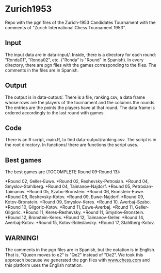 # Zurich1953

Repo with the pgn files of the Zurich-1953 Candidates Tournament with the comments of "Zurich International Chess Tournament 1953".

## Input

The input data are in data-input/. Inside, there is a directory for each round: "Ronda01", "Ronda02", etc. ("Ronda" is "Round" in Spanish). In every directory, there are pgn files with the games corresponding to the files. The comments in the files are in Spanish.

## Output

The output is in data-output/. There is a file, ranking.csv, a data frame whose rows are the players of the tournament and the columns the rounds. The entries are the points the players have at that round. The data frame is ordered accordingly to the last round with games.

## Code

There is an R script, main.R, to find data-output/ranking.csv. The script is in the root directory. In functions/ there are functions the script uses.

## Best games

The best games are (TOCOMPLETE Round 09-Round 13):

*Round 02, Geller-Euwe.
*Round 02, Reshevsky-Petrosian.
*Round 04, Smyslov-Stahlberg.
*Round 04, Taimanov-Najdorf.
*Round 05, Petrosian-Taimanov.
*Round 05, Szabo-Bronstein.
*Round 06, Bronstein-Euwe.
*Round 08, Reshevsky-Kotov.
*Round 09, Euwe-Najdorf.
*Round 09, Kotov-Bronstein.
*Round 09, Smyslov-Keres.
*Round 10, Averbaj-Szabo.
*Round 10, Gligoric-Kotov.
*Round 11, Euwe-Averbaj.
*Round 11, Geller-Gligoric.
*Round 11, Keres-Reshevsky.
*Round 11, Smyslov-Bronstein.
*Round 12, Bronstein-Keres.
*Round 12, Taimanov-Geller.
*Round 14, Averbaj-Kotov.
*Round 15, Kotov-Boleslavsky.
*Round 17, Stahlberg-Kotov.

## WARNING!

The comments in the pgn files are in Spanish, but the notation is in English. That is, "Queen moves to e2" is "Qe2" instead of "De2". We took this approach because we generated the pgn files with www.chess.com and this platform uses the English notation.